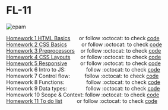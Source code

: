 # FL-11
![epam](https://VasylKravchenko.github.io/epam/epam_logo.jpg)

[Homework 1 HTML Basics][Hw1] &nbsp; &nbsp; &nbsp;or follow :octocat: to check [code](https://github.com/VasylKravchenko/FL-11/tree/master/FL11_HW1/homework)  
[Homework 2 CSS Basics][Hw2] &nbsp; &nbsp; &nbsp; &nbsp; &nbsp;or follow :octocat: to check [code](https://github.com/VasylKravchenko/FL-11/tree/master/FL11_HW2/homework)  
[Homework 3 Preprocessors][Hw3] &nbsp; &nbsp;or follow :octocat: to check [code](https://github.com/VasylKravchenko/FL-11/tree/master/FL11_HW3/homework)  
[Homework 4 CSS Layouts][Hw4] &nbsp; &nbsp; &nbsp; or follow :octocat: to check [code](https://github.com/VasylKravchenko/FL-11/tree/master/FL11_HW4/homework)  
[Homework 5 Responsive][Hw5] &nbsp; &nbsp; &nbsp; &nbsp; or follow :octocat: to check [code](https://github.com/VasylKravchenko/FL-11/tree/master/FL11_HW5/homework)  
Homework 6 Intro to JS: &nbsp; &nbsp; &nbsp; &nbsp; &nbsp; &nbsp; &nbsp;follow :octocat: to check [code](https://github.com/VasylKravchenko/FL-11/tree/master/FL11_HW6/homework)  
Homework 7 Control flow: &nbsp; &nbsp; &nbsp; &nbsp; &nbsp;follow :octocat: to check [code](https://github.com/VasylKravchenko/FL-11/tree/master/FL11_HW7/homework/src)  
Homework 8 Functions: &nbsp; &nbsp; &nbsp; &nbsp; &nbsp; &nbsp; &nbsp; follow :octocat: to check [code](https://github.com/VasylKravchenko/FL-11/tree/master/FL11_HW8/homework)  
Homework 9 Data types: &nbsp; &nbsp; &nbsp; &nbsp; &nbsp; &nbsp; follow :octocat: to check [code](https://github.com/VasylKravchenko/FL-11/tree/master/FL11_HW9/homework)  
Homework 10 Scope & Context: follow :octocat: to check [code](https://github.com/VasylKravchenko/FL-11/tree/master/FL11_HW10/homework)  
[Homework 11 To do list][Hw11] &nbsp; &nbsp; &nbsp; &nbsp; &nbsp;or follow :octocat: to check [code](https://github.com/VasylKravchenko/FL-11/tree/master/FL11_HW11/homework)  

[Hw1]: https://vasylkravchenko.github.io/epam/Hw1_HTML_Basics/
[Hw2]: https://vasylkravchenko.github.io/epam/Hw2_CSS_Basics/
[Hw3]: https://vasylkravchenko.github.io/epam/Hw3_Preprocessors/
[Hw4]: https://vasylkravchenko.github.io/epam/Hw4_CSS_Layouts/
[Hw5]: https://vasylkravchenko.github.io/epam/Hw5_Responsive/
[Hw11]: https://vasylkravchenko.github.io/epam/Hw11_DOM/
